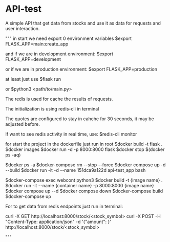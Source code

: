# API-test
A simple API that get data from stocks and use it as data for requests and user interaction.

"""
in start we need export 0 environment variables
$export FLASK_APP=main:create_app

and if we are in development environment:
$export FLASK_APP=development

or if we are in production environment:
$export FLASK_APP=production

at least just use
$flask run

or
$python3 <path/to/main.py> 


The redis is used for cache the results of requests.

The initialization is using redis-cli in terminal

The quotes are configured to stay in cahche for 30 seconds, it may be adjusted before.

If want to see redis activity in real time, use:
$redis-cli monitor

for start the project in the dockerfile just run in root 
$docker build -t flask .
$docker images
$docker run -d -p 8000:8000 flask
$docker stop $(docker ps -aq)

$docker ps -a
$docker-compose rm --stop --force
$docker compose up -d --build
$docker run -it -d --name 151dca9a122d api-test_app bash

$docker-compose exec webcont python3 <modulo> <comando>
$docker build -t {image name} .
$docker run -it --name {container name} -p 8000:8000 {image name}
$docker compose up --d
$docker compose down
$docker-compose build
$docker-compose up

For to get data from redis endpoints just run in terminal:

curl -X GET http://localhost:8000/stock/<stock_symbol>
curl -X POST -H "Content-Type: application/json" -d '{"amount": <integer>}' http://localhost:8000/stock/<stock_symbol>


"""